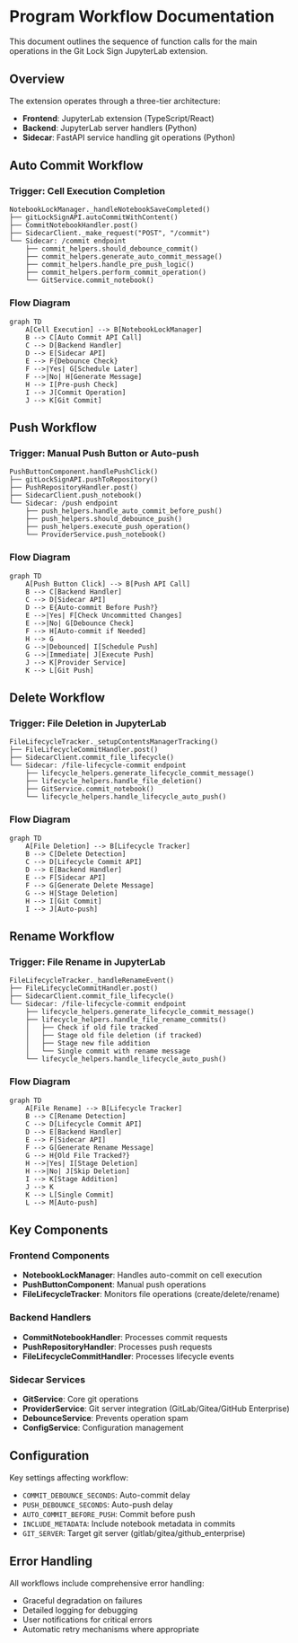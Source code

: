 # Program Workflow Documentation

This document outlines the sequence of function calls for the main operations in the Git Lock Sign JupyterLab extension.

## Overview

The extension operates through a three-tier architecture:
- **Frontend**: JupyterLab extension (TypeScript/React)
- **Backend**: JupyterLab server handlers (Python)
- **Sidecar**: FastAPI service handling git operations (Python)

## Auto Commit Workflow

### Trigger: Cell Execution Completion
```
NotebookLockManager._handleNotebookSaveCompleted()
├── gitLockSignAPI.autoCommitWithContent()
├── CommitNotebookHandler.post()
├── SidecarClient._make_request("POST", "/commit")
└── Sidecar: /commit endpoint
    ├── commit_helpers.should_debounce_commit()
    ├── commit_helpers.generate_auto_commit_message()
    ├── commit_helpers.handle_pre_push_logic()
    ├── commit_helpers.perform_commit_operation()
    └── GitService.commit_notebook()
```

### Flow Diagram
```mermaid
graph TD
    A[Cell Execution] --> B[NotebookLockManager]
    B --> C[Auto Commit API Call]
    C --> D[Backend Handler]
    D --> E[Sidecar API]
    E --> F{Debounce Check}
    F -->|Yes| G[Schedule Later]
    F -->|No| H[Generate Message]
    H --> I[Pre-push Check]
    I --> J[Commit Operation]
    J --> K[Git Commit]
```

## Push Workflow

### Trigger: Manual Push Button or Auto-push
```
PushButtonComponent.handlePushClick()
├── gitLockSignAPI.pushToRepository()
├── PushRepositoryHandler.post()
├── SidecarClient.push_notebook()
└── Sidecar: /push endpoint
    ├── push_helpers.handle_auto_commit_before_push()
    ├── push_helpers.should_debounce_push()
    ├── push_helpers.execute_push_operation()
    └── ProviderService.push_notebook()
```

### Flow Diagram
```mermaid
graph TD
    A[Push Button Click] --> B[Push API Call]
    B --> C[Backend Handler]
    C --> D[Sidecar API]
    D --> E{Auto-commit Before Push?}
    E -->|Yes| F[Check Uncommitted Changes]
    E -->|No| G[Debounce Check]
    F --> H[Auto-commit if Needed]
    H --> G
    G -->|Debounced| I[Schedule Push]
    G -->|Immediate| J[Execute Push]
    J --> K[Provider Service]
    K --> L[Git Push]
```

## Delete Workflow

### Trigger: File Deletion in JupyterLab
```
FileLifecycleTracker._setupContentsManagerTracking()
├── FileLifecycleCommitHandler.post()
├── SidecarClient.commit_file_lifecycle()
└── Sidecar: /file-lifecycle-commit endpoint
    ├── lifecycle_helpers.generate_lifecycle_commit_message()
    ├── lifecycle_helpers.handle_file_deletion()
    ├── GitService.commit_notebook()
    └── lifecycle_helpers.handle_lifecycle_auto_push()
```

### Flow Diagram
```mermaid
graph TD
    A[File Deletion] --> B[Lifecycle Tracker]
    B --> C[Delete Detection]
    C --> D[Lifecycle Commit API]
    D --> E[Backend Handler]
    E --> F[Sidecar API]
    F --> G[Generate Delete Message]
    G --> H[Stage Deletion]
    H --> I[Git Commit]
    I --> J[Auto-push]
```

## Rename Workflow

### Trigger: File Rename in JupyterLab
```
FileLifecycleTracker._handleRenameEvent()
├── FileLifecycleCommitHandler.post()
├── SidecarClient.commit_file_lifecycle()
└── Sidecar: /file-lifecycle-commit endpoint
    ├── lifecycle_helpers.generate_lifecycle_commit_message()
    ├── lifecycle_helpers.handle_file_rename_commits()
    │   ├── Check if old file tracked
    │   ├── Stage old file deletion (if tracked)
    │   ├── Stage new file addition
    │   └── Single commit with rename message
    └── lifecycle_helpers.handle_lifecycle_auto_push()
```

### Flow Diagram
```mermaid
graph TD
    A[File Rename] --> B[Lifecycle Tracker]
    B --> C[Rename Detection]
    C --> D[Lifecycle Commit API]
    D --> E[Backend Handler]
    E --> F[Sidecar API]
    F --> G[Generate Rename Message]
    G --> H{Old File Tracked?}
    H -->|Yes| I[Stage Deletion]
    H -->|No| J[Skip Deletion]
    I --> K[Stage Addition]
    J --> K
    K --> L[Single Commit]
    L --> M[Auto-push]
```

## Key Components

### Frontend Components
- **NotebookLockManager**: Handles auto-commit on cell execution
- **PushButtonComponent**: Manual push operations
- **FileLifecycleTracker**: Monitors file operations (create/delete/rename)

### Backend Handlers
- **CommitNotebookHandler**: Processes commit requests
- **PushRepositoryHandler**: Processes push requests
- **FileLifecycleCommitHandler**: Processes lifecycle events

### Sidecar Services
- **GitService**: Core git operations
- **ProviderService**: Git server integration (GitLab/Gitea/GitHub Enterprise)
- **DebounceService**: Prevents operation spam
- **ConfigService**: Configuration management

## Configuration

Key settings affecting workflow:
- `COMMIT_DEBOUNCE_SECONDS`: Auto-commit delay
- `PUSH_DEBOUNCE_SECONDS`: Auto-push delay
- `AUTO_COMMIT_BEFORE_PUSH`: Commit before push
- `INCLUDE_METADATA`: Include notebook metadata in commits
- `GIT_SERVER`: Target git server (gitlab/gitea/github_enterprise)

## Error Handling

All workflows include comprehensive error handling:
- Graceful degradation on failures
- Detailed logging for debugging
- User notifications for critical errors
- Automatic retry mechanisms where appropriate
